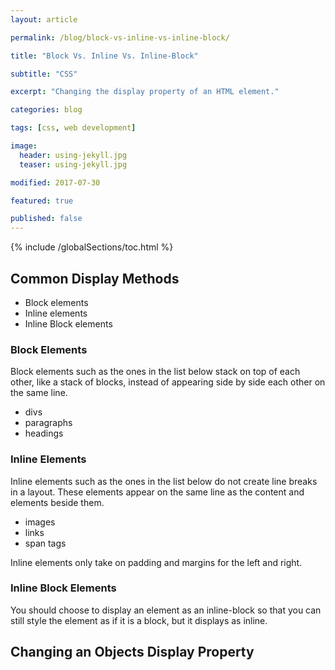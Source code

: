 ```yaml
---
layout: article

permalink: /blog/block-vs-inline-vs-inline-block/

title: "Block Vs. Inline Vs. Inline-Block"

subtitle: "CSS"

excerpt: "Changing the display property of an HTML element."

categories: blog

tags: [css, web development]

image:
  header: using-jekyll.jpg
  teaser: using-jekyll.jpg

modified: 2017-07-30

featured: true

published: false
---
```


{% include /globalSections/toc.html %}

## Common Display Methods

<ul>
  <li>Block elements</li>
  <li>Inline elements</li>
  <li>Inline Block elements</li>
</ul>

### Block Elements
Block elements such as the ones in the list below stack on top of each other, like a stack of blocks, instead of appearing side by side each other on the same line.

<ul>
  <li>divs</li>
  <li>paragraphs</li>
  <li>headings</li>
</ul>

### Inline Elements
Inline elements such as the ones in the list below do not create line breaks in a layout. These elements appear on the same line as the content and elements beside them.

<ul>
  <li>images</li>
  <li>links</li>
  <li>span tags</li>
</ul>

Inline elements only take on padding and margins for the left and right.

### Inline Block Elements
You should choose to display an element as an inline-block so that you can still style the element as if it is a block, but it displays as inline.

## Changing an Objects Display Property
